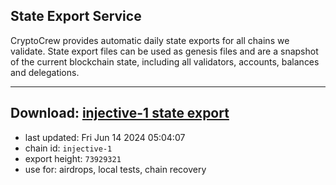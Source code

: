 ## State Export Service
CryptoCrew provides automatic daily state exports for all chains we validate. State export files can be used as genesis files and are a snapshot of the current blockchain state, including all validators, accounts, balances and delegations.

---
**Download: [injective-1 state export](https://dl-eu2.ccvalidators.com/SERVICE/injective/injective-1_export_73929321.json)**
---

- last updated: Fri Jun 14 2024 05:04:07
- chain id: `injective-1`
- export height: `73929321`
- use for: airdrops, local tests, chain recovery

